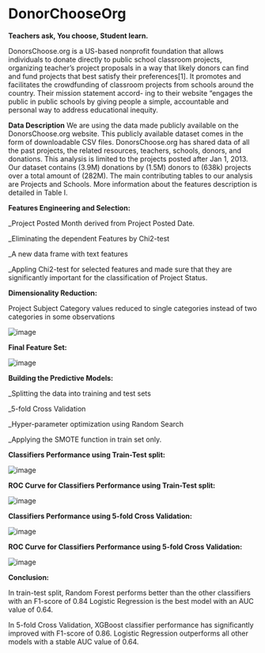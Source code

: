 # DonorChooseOrg
**Teachers ask, You choose, Student learn.**

DonorsChoose.org is a US-based nonprofit foundation that allows individuals to donate directly to public school classroom projects, organizing teacher’s project proposals in a way that likely donors can find and fund projects that best satisfy their preferences[1]. It promotes and facilitates the crowdfunding of classroom projects from schools around the country. Their mission statement accord- ing to their website “engages the public in public schools by giving people a simple, accountable and personal way to address educational inequity.

**Data Description** 
We are using the data made publicly available on the DonorsChoose.org website. This publicly available dataset comes in the form of downloadable CSV files. DonorsChoose.org has shared data of all the past projects, the related resources, teachers, schools, donors, and donations. This analysis is limited to the projects posted after Jan 1, 2013. Our dataset contains (3.9M) donations by (1.5M) donors to (638k) projects over a total amount of (282M). The main contributing tables to our analysis are Projects and Schools. More information about the features description is detailed in Table I. 


**Features Engineering and Selection:**

_Project  Posted  Month  derived  from  Project  Posted Date.

_Eliminating  the  dependent  Features by Chi2-test 

_A new data frame with text features

_Appling Chi2-test for  selected  features  and  made  sure  that  they  are significantly important for the classification of Project Status.


**Dimensionality Reduction:**

Project Subject Category values reduced to single categories instead of two categories in some observations

![image](https://user-images.githubusercontent.com/93243958/139011250-348036c4-34c5-4fca-a355-d96205fd5dcb.png)


**Final Feature Set:**

![image](https://user-images.githubusercontent.com/93243958/139011353-cff617d9-40d2-4762-a63b-0c82d495e226.png)

**Building the Predictive Models:**

_Splitting  the  data   into training  and  test  sets

_5-fold  Cross  Validation

_Hyper-parameter optimization using Random Search

_Applying the SMOTE function in train set only.

**Classifiers Performance using Train-Test split:**

![image](https://user-images.githubusercontent.com/93243958/139011514-4a62ee6c-a935-4cc4-8158-13002f3b3d10.png)

**ROC Curve  for Classifiers Performance using Train-Test split:**

![image](https://user-images.githubusercontent.com/93243958/139011599-950a8341-020d-4d68-aab1-03a3d2c34da0.png)

**Classifiers Performance using 5-fold Cross Validation:**

![image](https://user-images.githubusercontent.com/93243958/139011689-ff1e2f42-49a0-47f6-a0cb-fe2572a79692.png)


**ROC Curve  for Classifiers Performance using 5-fold Cross Validation:**

![image](https://user-images.githubusercontent.com/93243958/139011848-1902fdd2-b1af-41dd-9cf8-e765b41ac341.png)


**Conclusion:**

In train-test split, Random Forest performs better than the other classifiers with an F1-score of 0.84 
Logistic Regression is the best model with an AUC value of 0.64. 


In 5-fold Cross Validation, XGBoost classifier performance has significantly improved with F1-score of 0.86. 
Logistic Regression outperforms all other models with a stable AUC value  of 0.64. 





